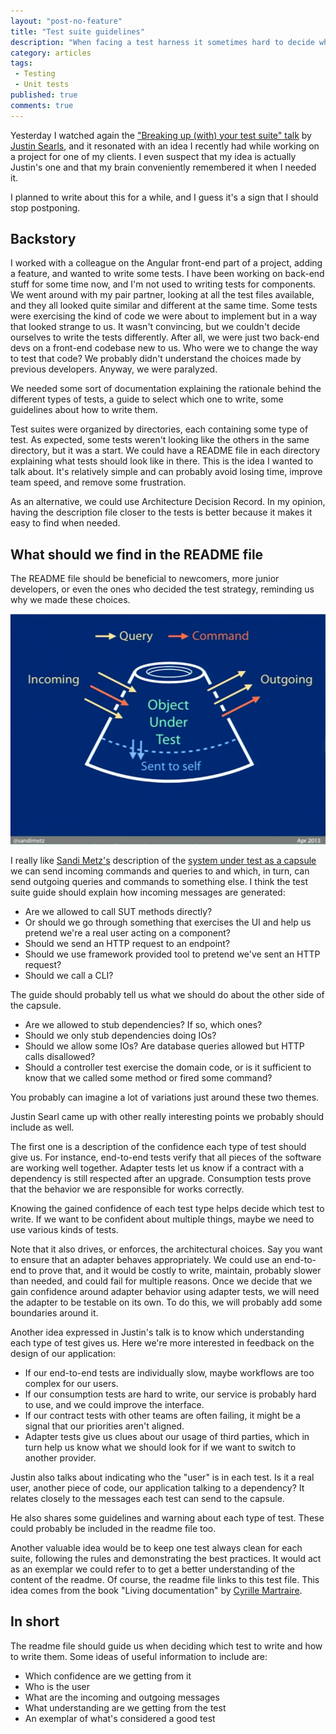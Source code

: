 ```yaml
---
layout: "post-no-feature"
title: "Test suite guidelines"
description: "When facing a test harness it sometimes hard to decide which type of test to write, what it should cover, how we should write it. I believe we would stop losing time and remove frustration by adding guideline for our test suites."
category: articles
tags:
 - Testing
 - Unit tests
published: true
comments: true
---
```

Yesterday I watched again the ["Breaking up (with) your test suite" talk](https://www.youtube.com/watch?v=9_3RsSvgRd4) by [Justin Searls](https://twitter.com/searls), and it resonated with an idea I recently had while working on a project for one of my clients. I even suspect that my idea is actually Justin's one and that my brain conveniently remembered it when I needed it.

I planned to write about this for a while, and I guess it's a sign that I should stop postponing.

## Backstory

I worked with a colleague on the Angular front-end part of a project, adding a feature, and wanted to write some tests. I have been working on back-end stuff for some time now, and I'm not used to writing tests for components. We went around with my pair partner, looking at all the test files available, and they all looked quite similar and different at the same time. Some tests were exercising the kind of code we were about to implement but in a way that looked strange to us. It wasn't convincing, but we couldn't decide ourselves to write the tests differently. After all, we were just two back-end devs on a front-end codebase new to us. Who were we to change the way to test that code? We probably didn't understand the choices made by previous developers. Anyway, we were paralyzed.

We needed some sort of documentation explaining the rationale behind the different types of tests, a guide to select which one to write, some guidelines about how to write them.

Test suites were organized by directories, each containing some type of test. As expected, some tests weren't looking like the others in the same directory, but it was a start. We could have a README file in each directory explaining what tests should look like in there. This is the idea I wanted to talk about. It's relatively simple and can probably avoid losing time, improve team speed, and remove some frustration.

As an alternative, we could use Architecture Decision Record. In my opinion, having the description file closer to the tests is better because it makes it easy to find when needed.

## What should we find in the README file

The README file should be beneficial to newcomers, more junior developers, or even the ones who decided the test strategy, reminding us why we made these choices.

![Sandi Metz's SUT as a capsule](/images/2022-03-09-test-suite-guidelines/capsule.png)

I really like [Sandi Metz's](https://twitter.com/sandimetz) description of the [system under test as a capsule](https://www.youtube.com/watch?v=URSWYvyc42M) we can send incoming commands and queries to and which, in turn, can send outgoing queries and commands to something else. I think the test suite guide should explain how incoming messages are generated:
* Are we allowed to call SUT methods directly?
* Or should we go through something that exercises the UI and help us pretend we're a real user acting on a component?
* Should we send an HTTP request to an endpoint?
* Should we use framework provided tool to pretend we've sent an HTTP request?
* Should we call a CLI?

The guide should probably tell us what we should do about the other side of the capsule. 
* Are we allowed to stub dependencies? If so, which ones?
* Should we only stub dependencies doing IOs?
* Should we allow some IOs? Are database queries allowed but HTTP calls disallowed?
* Should a controller test exercise the domain code, or is it sufficient to know that we called some method or fired some command?

You probably can imagine a lot of variations just around these two themes.

Justin Searl came up with other really interesting points we probably should include as well.

The first one is a description of the confidence each type of test should give us. For instance, end-to-end tests verify that all pieces of the software are working well together. Adapter tests let us know if a contract with a dependency is still respected after an upgrade. Consumption tests prove that the behavior we are responsible for works correctly.

Knowing the gained confidence of each test type helps decide which test to write. If we want to be confident about multiple things, maybe we need to use various kinds of tests.

Note that it also drives, or enforces, the architectural choices. Say you want to ensure that an adapter behaves appropriately. We could use an end-to-end to prove that, and it would be costly to write, maintain, probably slower than needed, and could fail for multiple reasons. Once we decide that we gain confidence around adapter behavior using adapter tests, we will need the adapter to be testable on its own. To do this, we will probably add some boundaries around it.

Another idea expressed in Justin's talk is to know which understanding each type of test gives us. Here we're more interested in feedback on the design of our application:
* If our end-to-end tests are individually slow, maybe workflows are too complex for our users. 
* If our consumption tests are hard to write, our service is probably hard to use, and we could improve the interface.
* If our contract tests with other teams are often failing, it might be a signal that our priorities aren't aligned.
* Adapter tests give us clues about our usage of third parties, which in turn help us know what we should look for if we want to switch to another provider.

Justin also talks about indicating who the "user" is in each test. Is it a real user, another piece of code, our application talking to a dependency?
It relates closely to the messages each test can send to the capsule.

He also shares some guidelines and warning about each type of test. These could probably be included in the readme file too.

Another valuable idea would be to keep one test always clean for each suite, following the rules and demonstrating the best practices. It would act as an exemplar we could refer to to get a better understanding of the content of the readme. Of course, the readme file links to this test file. This idea comes from the book "Living documentation" by [Cyrille Martraire](https://twitter.com/cyriux/).


## In short

The readme file should guide us when deciding which test to write and how to write them.
Some ideas of useful information to include are:
* Which confidence are we getting from it
* Who is the user
* What are the incoming and outgoing messages
* What understanding are we getting from the test
* An exemplar of what's considered a good test
